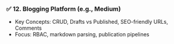 ### ✅ **12. Blogging Platform (e.g., Medium)**

* Key Concepts: CRUD, Drafts vs Published, SEO-friendly URLs, Comments
* Focus: RBAC, markdown parsing, publication pipelines